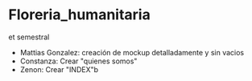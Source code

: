 # Floreria_humanitaria
et semestral 
- Mattias Gonzalez: creación de mockup detalladamente y sin vacios
- Constanza: Crear "quienes somos" 
- Zenon: Crear "INDEX"b   